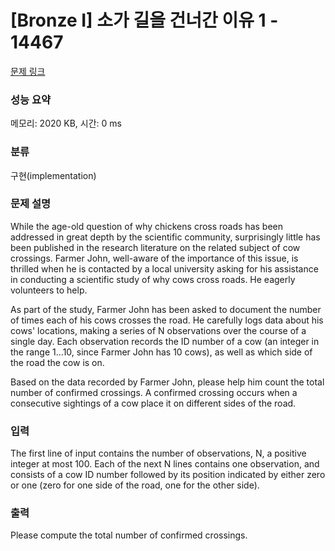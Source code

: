 # [Bronze I] 소가 길을 건너간 이유 1 - 14467 

[문제 링크](https://www.acmicpc.net/problem/14467) 

### 성능 요약

메모리: 2020 KB, 시간: 0 ms

### 분류

구현(implementation)

### 문제 설명

<p>While the age-old question of why chickens cross roads has been addressed in great depth by the scientific community, surprisingly little has been published in the research literature on the related subject of cow crossings. Farmer John, well-aware of the importance of this issue, is thrilled when he is contacted by a local university asking for his assistance in conducting a scientific study of why cows cross roads. He eagerly volunteers to help.</p>

<p>As part of the study, Farmer John has been asked to document the number of times each of his cows crosses the road. He carefully logs data about his cows' locations, making a series of N observations over the course of a single day. Each observation records the ID number of a cow (an integer in the range 1…10, since Farmer John has 10 cows), as well as which side of the road the cow is on.</p>

<p>Based on the data recorded by Farmer John, please help him count the total number of confirmed crossings. A confirmed crossing occurs when a consecutive sightings of a cow place it on different sides of the road.</p>

### 입력 

 <p>The first line of input contains the number of observations, N, a positive integer at most 100. Each of the next N lines contains one observation, and consists of a cow ID number followed by its position indicated by either zero or one (zero for one side of the road, one for the other side).</p>

### 출력 

 <p>Please compute the total number of confirmed crossings.</p>

<p> </p>

